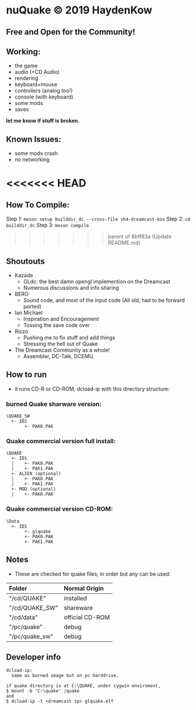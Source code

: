 # nuQuake © 2019 HaydenKow
## Free and Open for the Community!

## Working:
- the game
- audio (+CD Audio)
- rendering
- keyboard+mouse 
- controllers (analog too!)
- console (with keyboard)
- some mods
- saves

__let me know if stuff is broken.__

## Known Issues:
- some mods crash
- no networking

<<<<<<< HEAD
=======
## How To Compile:
Step 1:
```meson setup builddir_dc --cross-file sh4-dreamcast-kos```
Step 2:
```cd builddir_dc```
Step 3:
```meson compile```

>>>>>>> parent of 8bff83a (Update README.md)
## Shoutouts
- Kazade
  - GLdc: the best damn opengl implemention on the Dreamcast
  - Numerous discussions and info sharing
- BERO
  - Sound code, and most of the input code (All old, had to be forward ported)
- Ian Michael
  - Inspiration and Encouragement
  - Tossing the save code over
- Rizzo
  - Pushing me to fix stuff and add things
  - Stressing the hell out of Quake
- The Dreamcast Community as a whole!
  - Assembler, DC-Talk, DCEMU. 



## How to run
- it runs CD-R or CD-ROM, dcload-ip with this directory structure:

### burned Quake sharware version:
```
\QUAKE_SW
  +- ID1
       +- PAK0.PAK
```

### Quake commercial version full install:
```
\QUAKE
  +- ID1
  |    +- PAK0.PAK
  |    +- PAK1.PAK
  +- ALIEN (optional)
  |    +- PAK0.PAK
  |    +- PAK1.PAK
  +- MOD (optional)
  |    +- PAK0.PAK
```

### Quake commercial version CD-ROM:
```
\Data
  +- ID1
       +- glquake
       +- PAK0.PAK
       +- PAK1.PAK
```

## Notes
- These are checked for quake files, in order but any can be used:

| Folder         | Normal Origin   |
| :------------- | :-------------- |
| "/cd/QUAKE"    | installed       |
| "/cd/QUAKE_SW" | shareware       |
| "/cd/data"     | official CD-ROM |
| "/pc/quake"    | debug           |
| "/pc/quake_sw" | debug           |

## Developer info
```
dcload-ip:
  same as burned image but on pc harddrive.

if quake directory is at C:\QUAKE, under cygwin enviroment, 
$ mount -b 'C:\quake' /quake
and
$ dcload-ip -t <dreamcast ip> glquake.elf
```
